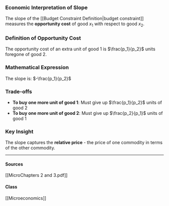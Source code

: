 ### Economic Interpretation of Slope
The slope of the [[Budget Constraint Definition|budget constraint]] measures the **opportunity cost** of good $x_1$ with respect to good $x_2$.

### Definition of Opportunity Cost
The opportunity cost of an extra unit of good 1 is $\frac{p_1}{p_2}$ units foregone of good 2.

### Mathematical Expression
The slope is: $-\frac{p_1}{p_2}$

### Trade-offs
- **To buy one more unit of good 1**: Must give up $\frac{p_1}{p_2}$ units of good 2
- **To buy one more unit of good 2**: Must give up $\frac{p_2}{p_1}$ units of good 1

### Key Insight
The slope captures the **relative price** - the price of one commodity in terms of the other commodity.

---
#### Sources
[[MicroChapters 2 and 3.pdf]]
#### Class
[[Microeconomics]]